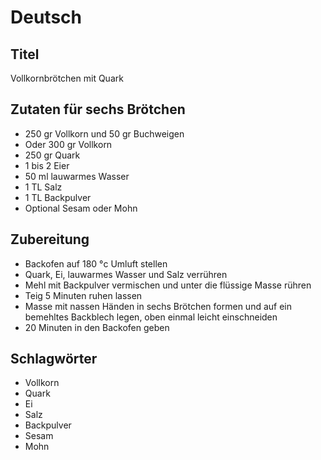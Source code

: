 # Deutsch

## Titel

Vollkornbrötchen mit Quark

## Zutaten für sechs Brötchen

* 250 gr Vollkorn und 50 gr Buchweigen
* Oder 300 gr Vollkorn
* 250 gr Quark
* 1 bis 2 Eier
* 50 ml lauwarmes Wasser
* 1 TL Salz
* 1 TL Backpulver
* Optional Sesam oder Mohn

## Zubereitung

* Backofen auf 180 °c Umluft stellen
* Quark, Ei, lauwarmes Wasser und Salz verrühren
* Mehl mit Backpulver vermischen und unter die flüssige Masse rühren
* Teig 5 Minuten ruhen lassen
* Masse mit nassen Händen in sechs Brötchen formen und auf ein bemehltes Backblech legen, oben einmal leicht einschneiden
* 20 Minuten in den Backofen geben

## Schlagwörter

* Vollkorn
* Quark
* Ei
* Salz
* Backpulver
* Sesam
* Mohn
